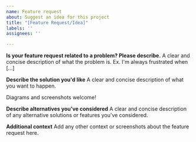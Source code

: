 ```yaml
---
name: Feature request
about: Suggest an idea for this project
title: "[Feature Request/Idea]"
labels: ''
assignees: ''

---
```


**Is your feature request related to a problem? Please describe.**
A clear and concise description of what the problem is. Ex. I'm always frustrated when [...]

**Describe the solution you'd like**
A clear and concise description of what you want to happen.

Diagrams and screenshots welcome!

**Describe alternatives you've considered**
A clear and concise description of any alternative solutions or features you've considered.

**Additional context**
Add any other context or screenshots about the feature request here.
